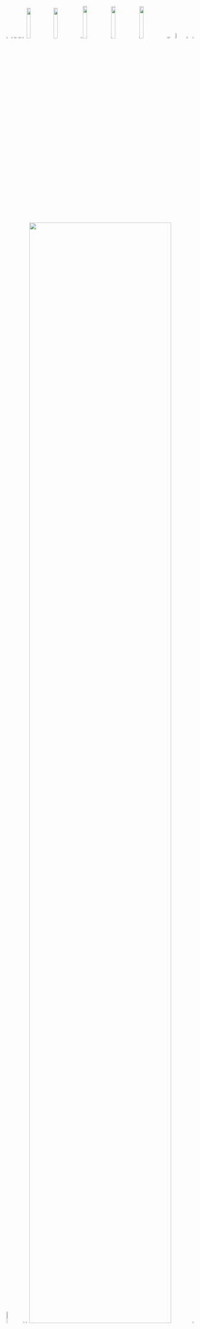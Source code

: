 <picture><source media="(prefers-color-scheme: light)" srcset="https://leonsilicon.github.io/leonsilicon/generator/generated/42d246e86dbd4a939d9ccc6591219bcc57d6183956a6246c35d1be6df80379de6dc778b625a5ca42a5fe7e3c2e8becdc57956223d8f0c57541d751058e937369.png"><source media="(prefers-color-scheme: dark)" srcset="https://leonsilicon.github.io/leonsilicon/generator/generated/6b167f71a782362752b814be67a46b262f0c4ee2dce9500fd24df9311bee952feb206b2402e964e769e77a5884dbb69f9ca52ec778fbc3e705c48cd57eb9dfa8.png"><img src="https://leonsilicon.github.io/leonsilicon/generator/generated/42d246e86dbd4a939d9ccc6591219bcc57d6183956a6246c35d1be6df80379de6dc778b625a5ca42a5fe7e3c2e8becdc57956223d8f0c57541d751058e937369.png" width="2.4822695035460995%" /></picture><a href="#js-contribution-activity"><picture><source media="(prefers-color-scheme: light)" srcset="https://leonsilicon.github.io/leonsilicon/generator/generated/d3d8559acdac9fc85ced576830bafd7b6054c216a3617652f365cbe1a91e5262156d8fbab4839ed3115d4887f244c883cce95b9b506e0ea5529044244658c8aa.png"><source media="(prefers-color-scheme: dark)" srcset="https://leonsilicon.github.io/leonsilicon/generator/generated/0e4cc93fce5aa568da6ce76830853d9cbbc0993c56bb92d5e7bf1bdad06ff401c0b097dd58a67835a23ac0b3cd9b2503fa76ad4206b83212c3768a238467deb3.png"><img src="https://leonsilicon.github.io/leonsilicon/generator/generated/d3d8559acdac9fc85ced576830bafd7b6054c216a3617652f365cbe1a91e5262156d8fbab4839ed3115d4887f244c883cce95b9b506e0ea5529044244658c8aa.png" width="1.4184397163120568%" /></picture></a><picture><source media="(prefers-color-scheme: light)" srcset="https://leonsilicon.github.io/leonsilicon/generator/generated/becc65165b902b95c14ae12bb2eb936e39ae7ad5a983b2c852ad0e49b3e64a09a7da09590d94cb0a40269fea2b2a5caa90ddae87f20719ef25d4b2a5d16c3f81.png"><source media="(prefers-color-scheme: dark)" srcset="https://leonsilicon.github.io/leonsilicon/generator/generated/7fbbe36fef3ff0896a30964782c7d9836c84e98d5e6ec86be12ca676c252addaeedc1a2d15f06bf6f428959c691a500fd7b2ef287777934d4c33d628ebbb1c00.png"><img src="https://leonsilicon.github.io/leonsilicon/generator/generated/becc65165b902b95c14ae12bb2eb936e39ae7ad5a983b2c852ad0e49b3e64a09a7da09590d94cb0a40269fea2b2a5caa90ddae87f20719ef25d4b2a5d16c3f81.png" width="0.9456264775413712%" /></picture><a href="#-the-above-image-is-interactive-try-clicking-on-the-tabs-"><picture><source media="(prefers-color-scheme: light)" srcset="https://leonsilicon.github.io/leonsilicon/generator/generated/1b0c29f41cdd662baacb6a760d01fede85ce0ca131e57560d7313ddb78effadf3fd11d32b28df184006d90cc3cbe29e1021de694d0698ebca5395792e0c6859a.png"><source media="(prefers-color-scheme: dark)" srcset="https://leonsilicon.github.io/leonsilicon/generator/generated/1b4138c079e1db237af31e6cfd1ad0b242398827624defff86a1b7a89fdd556cd817e199df9ae081f8f8fa134788cd7edf136665487aa49e4c2d897d7da791f2.png"><img src="https://leonsilicon.github.io/leonsilicon/generator/generated/1b0c29f41cdd662baacb6a760d01fede85ce0ca131e57560d7313ddb78effadf3fd11d32b28df184006d90cc3cbe29e1021de694d0698ebca5395792e0c6859a.png" width="1.4184397163120568%" /></picture></a><picture><source media="(prefers-color-scheme: light)" srcset="https://leonsilicon.github.io/leonsilicon/generator/generated/becc65165b902b95c14ae12bb2eb936e39ae7ad5a983b2c852ad0e49b3e64a09a7da09590d94cb0a40269fea2b2a5caa90ddae87f20719ef25d4b2a5d16c3f81.png"><source media="(prefers-color-scheme: dark)" srcset="https://leonsilicon.github.io/leonsilicon/generator/generated/7fbbe36fef3ff0896a30964782c7d9836c84e98d5e6ec86be12ca676c252addaeedc1a2d15f06bf6f428959c691a500fd7b2ef287777934d4c33d628ebbb1c00.png"><img src="https://leonsilicon.github.io/leonsilicon/generator/generated/becc65165b902b95c14ae12bb2eb936e39ae7ad5a983b2c852ad0e49b3e64a09a7da09590d94cb0a40269fea2b2a5caa90ddae87f20719ef25d4b2a5d16c3f81.png" width="0.9456264775413712%" /></picture><a href="https://github.com/leonsilicon/leonsilicon/blob/main/readme.markdown"><picture><source media="(prefers-color-scheme: light)" srcset="https://leonsilicon.github.io/leonsilicon/generator/generated/e1374e691e855004cb3ee553567c68cc83f8a1509555889102e015f4e7ed0f39246cbcbba092b71da4f81988b2d391922df1638de2fb1b8eeaf0442b087c2b3e.png"><source media="(prefers-color-scheme: dark)" srcset="https://leonsilicon.github.io/leonsilicon/generator/generated/3369df70373213ef608cb491433601c05448ceffcaa8f6dc9c97bcbc2c6532f328346b1fb8d91990d9fa964d8896fe81022c698468e11322011bafaea52bf062.png"><img src="https://leonsilicon.github.io/leonsilicon/generator/generated/e1374e691e855004cb3ee553567c68cc83f8a1509555889102e015f4e7ed0f39246cbcbba092b71da4f81988b2d391922df1638de2fb1b8eeaf0442b087c2b3e.png" width="1.4184397163120568%" /></picture></a><picture><source media="(prefers-color-scheme: light)" srcset="https://leonsilicon.github.io/leonsilicon/generator/generated/e33eb9fbc7c484e2fcbcdb515899b179e0f482c4232c9da0eefd41ae4db2bbb0a1eb0c7508c6ed838775e1d43c961dd7556c816e4c8b66c2c4ccbc5afd020ba5.png"><source media="(prefers-color-scheme: dark)" srcset="https://leonsilicon.github.io/leonsilicon/generator/generated/4083ca44d8fbdf77750f618cf8a2406bf67b8a785e5c9e1b15735885b15e6ebfbb88780c13feb22609cf959c2a76ed8fcd88f98700e9591121c1bbd41d9455b4.png"><img src="https://leonsilicon.github.io/leonsilicon/generator/generated/e33eb9fbc7c484e2fcbcdb515899b179e0f482c4232c9da0eefd41ae4db2bbb0a1eb0c7508c6ed838775e1d43c961dd7556c816e4c8b66c2c4ccbc5afd020ba5.png" width="2.2458628841607564%" /></picture><a href="https://leonsilicon.com"><picture><source media="(prefers-color-scheme: light)" srcset="https://leonsilicon.github.io/leonsilicon/generator/generated/c018dd35c73a7ccf815cf5d3ec1d4ce842149c3773dbc4ad3547f7cc36871fa0b0b5902f9b84feff3c82447a42424b4fa5caf2e55add999627d39326f55812a9.png"><source media="(prefers-color-scheme: dark)" srcset="https://leonsilicon.github.io/leonsilicon/generator/generated/e2ad626bf8fd369bb48b4afa352ad9055d275461ac07e2d49452dc1ab14f5615c8e75dc188542758f7cd33577bcbb96e7fcf53526730f0205728e133b2bab396.png"><img src="https://leonsilicon.github.io/leonsilicon/generator/generated/c018dd35c73a7ccf815cf5d3ec1d4ce842149c3773dbc4ad3547f7cc36871fa0b0b5902f9b84feff3c82447a42424b4fa5caf2e55add999627d39326f55812a9.png" width="14.420803782505912%" /></picture></a><a href="https://tiktok.com/@leonsilicon"><picture><source media="(prefers-color-scheme: light)" srcset="https://leonsilicon.github.io/leonsilicon/generator/generated/9aed9e0d30d8607161a086e8b304602ea470a4aa3168bf77f64de9d518b80c85940a85133fb13aa667dfd61d1a7c3d857832dd8539418f895017b482ea9aeee2.png"><source media="(prefers-color-scheme: dark)" srcset="https://leonsilicon.github.io/leonsilicon/generator/generated/7b5890a8dd68d900791f8f73af0fff3fe0a4e78eda8adc8bb64f471bad5869f038ae32a6b4ff819d0f23dbea3b156f9cf8b7a59aeee5025e721a969cfba5b3e6.png"><img src="https://leonsilicon.github.io/leonsilicon/generator/generated/9aed9e0d30d8607161a086e8b304602ea470a4aa3168bf77f64de9d518b80c85940a85133fb13aa667dfd61d1a7c3d857832dd8539418f895017b482ea9aeee2.png" width="14.420803782505912%" /></picture></a><picture><source media="(prefers-color-scheme: light)" srcset="https://leonsilicon.github.io/leonsilicon/generator/generated/ac9ab6045061f5b96557bc3d9b3fb2630a1c052990c555ecd4265eff470e0dc033d1df78be97564abd51c3c62efdf88166ac8af179a8ffc5fd2578171039ad68.png"><source media="(prefers-color-scheme: dark)" srcset="https://leonsilicon.github.io/leonsilicon/generator/generated/5e6f9fc4ad31baa9d3d9eed3842fe36490776d3507a8fedafb9bc515f08896d36b9d6bf0b2989b03de3e90311474ade689d9dec18ef404524bbf54a28cb2fa96.png"><img src="https://leonsilicon.github.io/leonsilicon/generator/generated/ac9ab6045061f5b96557bc3d9b3fb2630a1c052990c555ecd4265eff470e0dc033d1df78be97564abd51c3c62efdf88166ac8af179a8ffc5fd2578171039ad68.png" width="1.1820330969267139%" /></picture><a href="https://instagram.com/leonsilicon"><picture><source media="(prefers-color-scheme: light)" srcset="https://leonsilicon.github.io/leonsilicon/generator/generated/70fe32567f4c1575937f35e9f0ed850ecab161eb2b5e6267541b6b7042c3ee08710ad3c1b9dcc4b5d533979dc07dc48f886c3fae327e34d072c55c26b436809c.png"><source media="(prefers-color-scheme: dark)" srcset="https://leonsilicon.github.io/leonsilicon/generator/generated/ba54ffe367904eaad340121ae3dcbd0676dd125fad97c80372ffb097e58d34d2cc1149d8bfb0a3df9db539f31356dbeb602265b6c749b564c3e1169ca83c367f.png"><img src="https://leonsilicon.github.io/leonsilicon/generator/generated/70fe32567f4c1575937f35e9f0ed850ecab161eb2b5e6267541b6b7042c3ee08710ad3c1b9dcc4b5d533979dc07dc48f886c3fae327e34d072c55c26b436809c.png" width="14.893617021276595%" /></picture></a><picture><source media="(prefers-color-scheme: light)" srcset="https://leonsilicon.github.io/leonsilicon/generator/generated/61f0fac5bf85961cb7a7ccc001c9b76104517716b402122d8c130c9c2a8a52a71c217722d31e8d96c6a0d360b7b0129e1cb9501d0a210ec34591bb4aa9b6ade8.png"><source media="(prefers-color-scheme: dark)" srcset="https://leonsilicon.github.io/leonsilicon/generator/generated/c6c8f7599362a9d397a2bb4e245c044b80f852f5726b4be132d65f05640042c04d61f10eff753dc17e67cef95c06ffd44b6a75a0aec27088235f08bb672b8b66.png"><img src="https://leonsilicon.github.io/leonsilicon/generator/generated/61f0fac5bf85961cb7a7ccc001c9b76104517716b402122d8c130c9c2a8a52a71c217722d31e8d96c6a0d360b7b0129e1cb9501d0a210ec34591bb4aa9b6ade8.png" width="0.2364066193853428%" /></picture><a href="https://x.com/leonsilicon"><picture><source media="(prefers-color-scheme: light)" srcset="https://leonsilicon.github.io/leonsilicon/generator/generated/e9702fc0c3ae564ae3caacb650c529a6872265be9ba60c7ebced9772f3ae1dd742f85b15bdbaed3092e8029eb1b19fccd87b2e379f32fdeff983857f78b0b96a.png"><source media="(prefers-color-scheme: dark)" srcset="https://leonsilicon.github.io/leonsilicon/generator/generated/0ab47f90f2ba9d2736e9773e4db759746245c1f842d5c2f932ea4638b3afa37f17c85195a954fe51d4947b5e30c6f2b9f134ba25d8d550296a668ff455e4fe4d.png"><img src="https://leonsilicon.github.io/leonsilicon/generator/generated/e9702fc0c3ae564ae3caacb650c529a6872265be9ba60c7ebced9772f3ae1dd742f85b15bdbaed3092e8029eb1b19fccd87b2e379f32fdeff983857f78b0b96a.png" width="14.775413711583923%" /></picture></a><picture><source media="(prefers-color-scheme: light)" srcset="https://leonsilicon.github.io/leonsilicon/generator/generated/61f0fac5bf85961cb7a7ccc001c9b76104517716b402122d8c130c9c2a8a52a71c217722d31e8d96c6a0d360b7b0129e1cb9501d0a210ec34591bb4aa9b6ade8.png"><source media="(prefers-color-scheme: dark)" srcset="https://leonsilicon.github.io/leonsilicon/generator/generated/c6c8f7599362a9d397a2bb4e245c044b80f852f5726b4be132d65f05640042c04d61f10eff753dc17e67cef95c06ffd44b6a75a0aec27088235f08bb672b8b66.png"><img src="https://leonsilicon.github.io/leonsilicon/generator/generated/61f0fac5bf85961cb7a7ccc001c9b76104517716b402122d8c130c9c2a8a52a71c217722d31e8d96c6a0d360b7b0129e1cb9501d0a210ec34591bb4aa9b6ade8.png" width="0.2364066193853428%" /></picture><a href="https://youtube.com/@leonsilicon"><picture><source media="(prefers-color-scheme: light)" srcset="https://leonsilicon.github.io/leonsilicon/generator/generated/72087ee1841ebceb7a7e3d0074db7bc2dd946bbf32fdf2c330272642b7bf8138d2a7ff02c02912a3b87b9e54c2574f8c812e119406762bcbaa48f59627750ad7.png"><source media="(prefers-color-scheme: dark)" srcset="https://leonsilicon.github.io/leonsilicon/generator/generated/17db144e07845a7629acb8820f238168962e0c395ad8717f1c9e122004d879a640972cb0cd2719a58527e5290b1b3ccf8551281ec673f946067503e33ea74009.png"><img src="https://leonsilicon.github.io/leonsilicon/generator/generated/72087ee1841ebceb7a7e3d0074db7bc2dd946bbf32fdf2c330272642b7bf8138d2a7ff02c02912a3b87b9e54c2574f8c812e119406762bcbaa48f59627750ad7.png" width="14.775413711583923%" /></picture></a><picture><source media="(prefers-color-scheme: light)" srcset="https://leonsilicon.github.io/leonsilicon/generator/generated/7116c8cce1b06da22a028d01ab9c3a317c8ce04e270e2497b5d08ed40cc0e3bebafaee0a4e1a13ce636db81744490236766f24225ff999ef3989307108b7dd30.png"><source media="(prefers-color-scheme: dark)" srcset="https://leonsilicon.github.io/leonsilicon/generator/generated/21fa75ec5944889de62e3488a435d125bb1a87fcb1d2c388da1b7263a97360ac7e00bdfe778040b478b0c3d443794a32a049a50e4b41bccecc94b49c0048f732.png"><img src="https://leonsilicon.github.io/leonsilicon/generator/generated/7116c8cce1b06da22a028d01ab9c3a317c8ce04e270e2497b5d08ed40cc0e3bebafaee0a4e1a13ce636db81744490236766f24225ff999ef3989307108b7dd30.png" width="0.7092198581560284%" /></picture><a href="https://github.com/leonsilicon/leonsilicon/issues/new"><picture><source media="(prefers-color-scheme: light)" srcset="https://leonsilicon.github.io/leonsilicon/generator/generated/d301f7ad490c44c1fa0ebee997ff66c508db85fc2a26ba4960cc260b4fe5166fb85146d397cc8fc4f5707bc2d2ad590d819a3199c794e5a7d8af9a19136cc10b.png"><source media="(prefers-color-scheme: dark)" srcset="https://leonsilicon.github.io/leonsilicon/generator/generated/4cd9a0841afc4023b81d3f1660588c2f358c279943176704c96587f70fad40cad19f2c4363b814f61150d246aafb975ebfcdded6a7fee073e208a9e640dfd4b6.png"><img src="https://leonsilicon.github.io/leonsilicon/generator/generated/d301f7ad490c44c1fa0ebee997ff66c508db85fc2a26ba4960cc260b4fe5166fb85146d397cc8fc4f5707bc2d2ad590d819a3199c794e5a7d8af9a19136cc10b.png" width="3.546099290780142%" /></picture></a><picture><source media="(prefers-color-scheme: light)" srcset="https://leonsilicon.github.io/leonsilicon/generator/generated/3ce1fba71d1d7b2fd7ccb45edcbf2119bf4df09a87a307b0658cd19981b9e2b45a38892113bedd4658085abbaf38321cbbb06fc683a3f294f59a6e065bddb5ee.png"><source media="(prefers-color-scheme: dark)" srcset="https://leonsilicon.github.io/leonsilicon/generator/generated/75fa467c99bc1f3c387ae7964292d5fe84a96883f38297eeb2d4ef6dbb47693be7b96b42d310d040dfa73fbef18b237a07e5e20772f5693f4d3e34d56e43f79d.png"><img src="https://leonsilicon.github.io/leonsilicon/generator/generated/3ce1fba71d1d7b2fd7ccb45edcbf2119bf4df09a87a307b0658cd19981b9e2b45a38892113bedd4658085abbaf38321cbbb06fc683a3f294f59a6e065bddb5ee.png" width="5.91016548463357%" /></picture><a href="https://github.com/leonsilicon/leonsilicon/tree/main/generator"><picture><source media="(prefers-color-scheme: light)" srcset="https://leonsilicon.github.io/leonsilicon/generator/generated/a055d153064d9cb416000409251c4f805f395483a391ff315816aaef1a9efbae45787ed82302f778d74ba998813df61bf417299d1ddfcefc037530cff04ba2a3.png"><source media="(prefers-color-scheme: dark)" srcset="https://leonsilicon.github.io/leonsilicon/generator/generated/3724b78c09c2c9f9a5d80dd6738fa002aef456705f44661a42013185665a59ca98bde4b994d634237491c47e8396aeb693ecbb2d5b8da633ccac3664f32ea303.png"><img src="https://leonsilicon.github.io/leonsilicon/generator/generated/a055d153064d9cb416000409251c4f805f395483a391ff315816aaef1a9efbae45787ed82302f778d74ba998813df61bf417299d1ddfcefc037530cff04ba2a3.png" width="3.309692671394799%" /></picture></a><picture><source media="(prefers-color-scheme: light)" srcset="https://leonsilicon.github.io/leonsilicon/generator/generated/b49409a7335281d6e5fd1e3a3c64ebe47f302aa200e6c71a30f8c562c2bf29a6c958cc91afbd3baa6dcb95f27a7bc6b96a40d620fb9cd44502f1e0dd716bfef1.png"><source media="(prefers-color-scheme: dark)" srcset="https://leonsilicon.github.io/leonsilicon/generator/generated/2f4923e634c47f3c701d2cbe5d40b1ec9afa61b72a47e048071ee4bc62d1c873a252b0de5b0c51c202cb18fecb65488d47b77ca5638b8f50a096da805bcaa687.png"><img src="https://leonsilicon.github.io/leonsilicon/generator/generated/b49409a7335281d6e5fd1e3a3c64ebe47f302aa200e6c71a30f8c562c2bf29a6c958cc91afbd3baa6dcb95f27a7bc6b96a40d620fb9cd44502f1e0dd716bfef1.png" width="0.7092198581560284%" /></picture><picture><source media="(prefers-color-scheme: light)" srcset="https://leonsilicon.github.io/leonsilicon/generator/generated/b20e3b9550b287170be295868f65edac3d4189eae1578aba49d5cab2a69097daf6c5ddf66f8c5300f420b6a3c2f98febbe30091fe23d21e295d0dd825062a45b.png"><source media="(prefers-color-scheme: dark)" srcset="https://leonsilicon.github.io/leonsilicon/generator/generated/09be9b1155de0f2d94cfe9598691acec4a1672be379f0303905dfab2a6489d5bd7c411f52303e18df724cf717ebb1e96e731d18570a99f4890bac37bb5ae0e08.png"><img src="https://leonsilicon.github.io/leonsilicon/generator/generated/b20e3b9550b287170be295868f65edac3d4189eae1578aba49d5cab2a69097daf6c5ddf66f8c5300f420b6a3c2f98febbe30091fe23d21e295d0dd825062a45b.png" width="8.865248226950355%" /></picture><a href="https://github.com/leonsilicon"><picture><source media="(prefers-color-scheme: light)" srcset="https://leonsilicon.github.io/leonsilicon/generator/generated/301bb0a5304de6f0a8dc2a54e4f787641968fc7194c24912cd2e5d5c4619636096e11b3d4d8767d5d2d622dc0580a95247fcc014c38c90bb0714cddea4548a84.png"><source media="(prefers-color-scheme: dark)" srcset="https://leonsilicon.github.io/leonsilicon/generator/generated/b02a6a4fa345c6d0686803ff0b9f699f53a8d3963c4f9d768e587513eb57ce7c19225bac702f282bfca810a525db1b14c2f3c196fbceac38550c17e01b194963.png"><img src="https://leonsilicon.github.io/leonsilicon/generator/generated/301bb0a5304de6f0a8dc2a54e4f787641968fc7194c24912cd2e5d5c4619636096e11b3d4d8767d5d2d622dc0580a95247fcc014c38c90bb0714cddea4548a84.png" width="1.5366430260047281%" /></picture></a><picture><source media="(prefers-color-scheme: light)" srcset="https://leonsilicon.github.io/leonsilicon/generator/generated/b85fb7049a6821fc8915369385a39e8a426a6c17ec6eaac2ce098d829d0ae97ac0e5744b5cc678a3d2dfe65107c88d02863fccfbe3500afd771ecc6e9c200bf8.png"><source media="(prefers-color-scheme: dark)" srcset="https://leonsilicon.github.io/leonsilicon/generator/generated/535b493f970106c9575cf3255aeda3d631c786126d852b9565d181052d41c898cf4709a4fe486e88bc141b68c0e3319726bc2a1770b956206d562d144b7e177e.png"><img src="https://leonsilicon.github.io/leonsilicon/generator/generated/b85fb7049a6821fc8915369385a39e8a426a6c17ec6eaac2ce098d829d0ae97ac0e5744b5cc678a3d2dfe65107c88d02863fccfbe3500afd771ecc6e9c200bf8.png" width="1.8912529550827424%" /></picture><a href="https://leonsilicon.com"><picture><source media="(prefers-color-scheme: light)" srcset="https://leonsilicon.github.io/leonsilicon/generator/generated/a6ae7544998881b33e0c5920e9c5c4ed4bf4484e0c8c0b8df411f7997b927c7cbb0a1728dc1aa4661c1caf23c01ce120f7895fd17a158734a6c7e0ad32be9a46.png"><source media="(prefers-color-scheme: dark)" srcset="https://leonsilicon.github.io/leonsilicon/generator/generated/b0c0e0d39a042c9d059c7fa198b39d0021f6d4ae26a0e13521475a46ad4109677dd22fe9a4a17ab319d7f41bb49cbc05352a90e4af13522e4b2a0afb3d3288fa.png"><img src="https://leonsilicon.github.io/leonsilicon/generator/generated/a6ae7544998881b33e0c5920e9c5c4ed4bf4484e0c8c0b8df411f7997b927c7cbb0a1728dc1aa4661c1caf23c01ce120f7895fd17a158734a6c7e0ad32be9a46.png" width="86.99763593380615%" /></picture></a><picture><source media="(prefers-color-scheme: light)" srcset="https://leonsilicon.github.io/leonsilicon/generator/generated/40204f0bb3f056cd387712574833e372ec284b4c37e97caec0d813d9aa4d1beeb34b21da98920c2c9569423e31f5f24c89c17cacf2cec5b7f36961bb069e1c96.png"><source media="(prefers-color-scheme: dark)" srcset="https://leonsilicon.github.io/leonsilicon/generator/generated/0fd638bb4d3a7074e452f41b317ffe12850cee1d3443da176b69f1e298326ab6b4309bff39d94385f8db7de98eda196e2fd07b1feb207c2663aee3eaea07fac5.png"><img src="https://leonsilicon.github.io/leonsilicon/generator/generated/40204f0bb3f056cd387712574833e372ec284b4c37e97caec0d813d9aa4d1beeb34b21da98920c2c9569423e31f5f24c89c17cacf2cec5b7f36961bb069e1c96.png" width="0.7092198581560284%" /></picture><picture><source media="(prefers-color-scheme: light)" srcset="https://leonsilicon.github.io/leonsilicon/generator/generated/dacc3a458be152d251169fd60a5eb0c370ccb7444125c784455e774e7dacff9fcea3f6127cc5087b97fd48cb5a0ef1ec2db4ce38ab931f81e5b810708a7ce450.png"><source media="(prefers-color-scheme: dark)" srcset="https://leonsilicon.github.io/leonsilicon/generator/generated/dea91aa48b8c064c430eca3dfd3f16c38b9a83faf593122ce56b65d357edd0e9e6234fcc024c1b5722e26b3ba146134320856f33900e1c54a5ea078ff1395864.png"><img src="https://leonsilicon.github.io/leonsilicon/generator/generated/dacc3a458be152d251169fd60a5eb0c370ccb7444125c784455e774e7dacff9fcea3f6127cc5087b97fd48cb5a0ef1ec2db4ce38ab931f81e5b810708a7ce450.png" width="100%" /></picture><picture><source media="(prefers-color-scheme: light)" srcset="https://leonsilicon.github.io/leonsilicon/generator/generated/351903b727a772b56f04b8da981a323bd1d5147219c9be8582fc99b1a319ffce02c2699e63ccb1713e56312a369775cedef245571b185142cabd23c5009e56ae.png"><source media="(prefers-color-scheme: dark)" srcset="https://leonsilicon.github.io/leonsilicon/generator/generated/8d9a32be6205202e8022ad29a0dd69f501e84236bc67107f0600b97b0c2f2309960a1c5d7a1768b65f1f978c5ac2ab9e8c9273847221891e02bfd8019e6ea457.png"><img src="https://leonsilicon.github.io/leonsilicon/generator/generated/351903b727a772b56f04b8da981a323bd1d5147219c9be8582fc99b1a319ffce02c2699e63ccb1713e56312a369775cedef245571b185142cabd23c5009e56ae.png" width="20.44917257683215%" /></picture><a href="https://tunnel.dev"><picture><source media="(prefers-color-scheme: light)" srcset="https://leonsilicon.github.io/leonsilicon/generator/generated/916055bbc229e683ef6ae6c497ebd189a9b223e43a4276030a24279e760963ced95afa2cebf567a26f3599185082a3e7f8da7f83d2847832a2c30026d9d3fb13.png"><source media="(prefers-color-scheme: dark)" srcset="https://leonsilicon.github.io/leonsilicon/generator/generated/7324c10262ae6d9b8130f2f4b8f41dce2b104eefccc1759a7693295382ed6b644090acf0fa683be09eed978c1b26a6c12d52401bcc9d9bc6f3d95126e4d1fcb1.png"><img src="https://leonsilicon.github.io/leonsilicon/generator/generated/916055bbc229e683ef6ae6c497ebd189a9b223e43a4276030a24279e760963ced95afa2cebf567a26f3599185082a3e7f8da7f83d2847832a2c30026d9d3fb13.png" width="15.839243498817968%" /></picture></a><picture><source media="(prefers-color-scheme: light)" srcset="https://leonsilicon.github.io/leonsilicon/generator/generated/e88c6750adda151b1e2e79a0be2628a5cdc92230f0ee68a60a4c69a7af05847b602d8eee4fcf02c277a021db4470b67dc6bb5f5ef7098f6e1ec3a1496c9f79ba.png"><source media="(prefers-color-scheme: dark)" srcset="https://leonsilicon.github.io/leonsilicon/generator/generated/fff32df726a4c7a7492bd8db56c780a7c8acdeb455256474df43d61f245918c24c424dc7ff478d78d057dbb4472a85450f8c243a9a63bbc33f9616f98b4a0959.png"><img src="https://leonsilicon.github.io/leonsilicon/generator/generated/e88c6750adda151b1e2e79a0be2628a5cdc92230f0ee68a60a4c69a7af05847b602d8eee4fcf02c277a021db4470b67dc6bb5f5ef7098f6e1ec3a1496c9f79ba.png" width="6.8557919621749415%" /></picture><a href="https://devpost.com/leonsilicon"><picture><source media="(prefers-color-scheme: light)" srcset="https://leonsilicon.github.io/leonsilicon/generator/generated/7b186a69f39ed2242b09442be3bedfc78463eba6cc98d4933523c3d38a6cc12d0e5bdf0d58994beb908813e9ad12ecc32e5d906e5af998fafa16733c58a5b515.png"><source media="(prefers-color-scheme: dark)" srcset="https://leonsilicon.github.io/leonsilicon/generator/generated/34f2cdb1009a26e63b1e204360357eccde44be4b37c6d155478225c401cebbd88fc83d2da05d3dccee9b19e342c63c313a006c44f5b205089c61b957879a5b0c.png"><img src="https://leonsilicon.github.io/leonsilicon/generator/generated/7b186a69f39ed2242b09442be3bedfc78463eba6cc98d4933523c3d38a6cc12d0e5bdf0d58994beb908813e9ad12ecc32e5d906e5af998fafa16733c58a5b515.png" width="13.59338061465721%" /></picture></a><picture><source media="(prefers-color-scheme: light)" srcset="https://leonsilicon.github.io/leonsilicon/generator/generated/703f5a2ec200e7e8bf98e5d3c751086c531e6764d2e4205588335df0573f5824aeaba90ae2c341e4712edf61bf091e15d1cc0a00464e91fdbea89751579c942a.png"><source media="(prefers-color-scheme: dark)" srcset="https://leonsilicon.github.io/leonsilicon/generator/generated/50034f079954749f9d1dbe7aabc72b5019e6b84ab91081ad695ae6ea96b4bfa1a220e35f97d2ba986a4078a8d3be708a25130406d743a3b4ec9ff1e657677e86.png"><img src="https://leonsilicon.github.io/leonsilicon/generator/generated/703f5a2ec200e7e8bf98e5d3c751086c531e6764d2e4205588335df0573f5824aeaba90ae2c341e4712edf61bf091e15d1cc0a00464e91fdbea89751579c942a.png" width="6.8557919621749415%" /></picture><a href="https://socialblade.com/search/search?query=leonsilicon"><picture><source media="(prefers-color-scheme: light)" srcset="https://leonsilicon.github.io/leonsilicon/generator/generated/982e6451d8211f3d40c1e489a0bc23a2209ae221c4a858b5ca6b574d67f223ee50b6eb29363ee5ef7151c123d1b958531b191a65611360ec69f8613bbcb38678.png"><source media="(prefers-color-scheme: dark)" srcset="https://leonsilicon.github.io/leonsilicon/generator/generated/17a55ca41b84f3cbcf9f44328f7bdcc5d050fc79513f8f3e5d6a9416f92979bbe084d6b103fe15df90325e870f7339a326cc8ca4da6d97100cd644cb00189c44.png"><img src="https://leonsilicon.github.io/leonsilicon/generator/generated/982e6451d8211f3d40c1e489a0bc23a2209ae221c4a858b5ca6b574d67f223ee50b6eb29363ee5ef7151c123d1b958531b191a65611360ec69f8613bbcb38678.png" width="15.839243498817968%" /></picture></a><picture><source media="(prefers-color-scheme: light)" srcset="https://leonsilicon.github.io/leonsilicon/generator/generated/cc4e3b61cf2aeb0cd17d1eb34566b6d9370f784711166bce27982007566e8391375319b7689b7de947c98c8c46419ef75fa881bddc073f5fab5662c4b934931a.png"><source media="(prefers-color-scheme: dark)" srcset="https://leonsilicon.github.io/leonsilicon/generator/generated/c81207d127ae1a6bf19947cd8e4a98d4bad7dc7815fe5e3c7968775707dd8dc1a9d6faf8638532e7c8bb6dce12d66a4571450c360617c612778e6660ff07011a.png"><img src="https://leonsilicon.github.io/leonsilicon/generator/generated/cc4e3b61cf2aeb0cd17d1eb34566b6d9370f784711166bce27982007566e8391375319b7689b7de947c98c8c46419ef75fa881bddc073f5fab5662c4b934931a.png" width="20.56737588652482%" /></picture><picture><source media="(prefers-color-scheme: light)" srcset="https://leonsilicon.github.io/leonsilicon/generator/generated/1ef88b49bc5350269511e5826ba5120718f82762ca053ad4bd3382adc01a4dfe4f3dc93b1b18a7986fa3504c0d12610574aff330af1d45b8da202324a63e15df.png"><source media="(prefers-color-scheme: dark)" srcset="https://leonsilicon.github.io/leonsilicon/generator/generated/118b89c4f6c97432a92425f2e9166bb982110c6370f2510db2038874c4d910e5c65a58c9639236be89d741e1670b49edde977634451f01bde3422fef58616a79.png"><img src="https://leonsilicon.github.io/leonsilicon/generator/generated/1ef88b49bc5350269511e5826ba5120718f82762ca053ad4bd3382adc01a4dfe4f3dc93b1b18a7986fa3504c0d12610574aff330af1d45b8da202324a63e15df.png" width="16.78486997635934%" /></picture><a href="https://github.com/leonsilicon/leonsilicon/blob/main/README.md#leonsilicon"><picture><source media="(prefers-color-scheme: light)" srcset="https://leonsilicon.github.io/leonsilicon/generator/generated/ddd1de806d4cca4011df1f14b6bd9d836750fafb22bdc83e0837eb4d0b80fa3f88def2bc1ef33baf3b7d4de3c5be6ab417e374dfe59c18d212b69f6686fa8ec9.png"><source media="(prefers-color-scheme: dark)" srcset="https://leonsilicon.github.io/leonsilicon/generator/generated/6429ef81410ed0382857a98fe8957dc8bbb1cd9f551b4b07999230eafabcd8c3ab478eb8f7e7bf94defd49f418279f72962fad69c6ef808a0417bb4e9713fd20.png"><img src="https://leonsilicon.github.io/leonsilicon/generator/generated/ddd1de806d4cca4011df1f14b6bd9d836750fafb22bdc83e0837eb4d0b80fa3f88def2bc1ef33baf3b7d4de3c5be6ab417e374dfe59c18d212b69f6686fa8ec9.png" width="43.61702127659575%" /></picture></a><picture><source media="(prefers-color-scheme: light)" srcset="https://leonsilicon.github.io/leonsilicon/generator/generated/a9d1ca2e37092ac39b502f5b510df531c3542c2026d7d8da5672bb6b7e27714d8e8fe9f1e2c2e43e8910ba4322645614a4b11a1b330a628ddce6f8dc73e0d838.png"><source media="(prefers-color-scheme: dark)" srcset="https://leonsilicon.github.io/leonsilicon/generator/generated/a58c93c64b227988e440fb3c07560da8d9b0b58e17de288e3c5a256877621ba9158b1c517cbc82d7247fc13103e1c6ae93c11059ada6710ed5b30398f0734a71.png"><img src="https://leonsilicon.github.io/leonsilicon/generator/generated/a9d1ca2e37092ac39b502f5b510df531c3542c2026d7d8da5672bb6b7e27714d8e8fe9f1e2c2e43e8910ba4322645614a4b11a1b330a628ddce6f8dc73e0d838.png" width="3.4278959810874707%" /></picture><a href="https://www.tiktok.com/@leonsilicon/video/7350626104736025862"><picture><source media="(prefers-color-scheme: light)" srcset="https://leonsilicon.github.io/leonsilicon/generator/generated/00aa8cbb85adbfd56206713e3fc3afc1ac63ea1b2b19c8f060204a8180f63e2bebd240e7feafb98657122f316e8d3a0a653a2bf7fac0e1c1c11b7a97ee0fda11.png"><source media="(prefers-color-scheme: dark)" srcset="https://leonsilicon.github.io/leonsilicon/generator/generated/73bdc7d0c01640f96d9978e3122c59bfb471f5d064eebfda5a5eb0a08f80b16b1a2b72073e4dba04b1f58f9006d9eed5e8cf4279882f4cf218dc7829d31a0b81.png"><img src="https://leonsilicon.github.io/leonsilicon/generator/generated/00aa8cbb85adbfd56206713e3fc3afc1ac63ea1b2b19c8f060204a8180f63e2bebd240e7feafb98657122f316e8d3a0a653a2bf7fac0e1c1c11b7a97ee0fda11.png" width="19.38534278959811%" /></picture></a><picture><source media="(prefers-color-scheme: light)" srcset="https://leonsilicon.github.io/leonsilicon/generator/generated/1ef88b49bc5350269511e5826ba5120718f82762ca053ad4bd3382adc01a4dfe4f3dc93b1b18a7986fa3504c0d12610574aff330af1d45b8da202324a63e15df.png"><source media="(prefers-color-scheme: dark)" srcset="https://leonsilicon.github.io/leonsilicon/generator/generated/118b89c4f6c97432a92425f2e9166bb982110c6370f2510db2038874c4d910e5c65a58c9639236be89d741e1670b49edde977634451f01bde3422fef58616a79.png"><img src="https://leonsilicon.github.io/leonsilicon/generator/generated/1ef88b49bc5350269511e5826ba5120718f82762ca053ad4bd3382adc01a4dfe4f3dc93b1b18a7986fa3504c0d12610574aff330af1d45b8da202324a63e15df.png" width="16.78486997635934%" /></picture><picture><source media="(prefers-color-scheme: light)" srcset="https://leonsilicon.github.io/leonsilicon/generator/generated/b3b42481b1b860d92094aca2908afb03bac6e04d88d08e8b4475f49cec9db7d67ea9a6c3f54ae4b6fb0923cac9016bfedd77d1c19281735da81e5fed8a36d302.png"><source media="(prefers-color-scheme: dark)" srcset="https://leonsilicon.github.io/leonsilicon/generator/generated/6ba4792e75d31b0a39967131ff521e35923e3cf9ef75c82cf0a9be83573ef78dddf4d56e8bf536f9a0ab988424ae30bf91098b8f56b2cf2881db2757e57b899c.png"><img src="https://leonsilicon.github.io/leonsilicon/generator/generated/b3b42481b1b860d92094aca2908afb03bac6e04d88d08e8b4475f49cec9db7d67ea9a6c3f54ae4b6fb0923cac9016bfedd77d1c19281735da81e5fed8a36d302.png" width="16.78486997635934%" /></picture><a href="https://github.com/leonsilicon/leonsilicon/blob/main/README.md#leonsilicon"><picture><source media="(prefers-color-scheme: light)" srcset="https://leonsilicon.github.io/leonsilicon/generator/generated/readme-light.d2f469a0d5557da9fa1cef750d4d90119a23df1073efab5b820b9597172ecfa99a3f57272f368adbd20ac1cd9cea8fcf9dd39dae6c8f40cb1ac55ce5351632c6.png"><source media="(prefers-color-scheme: dark)" srcset="https://leonsilicon.github.io/leonsilicon/generator/generated/readme-dark.6aa3dac439563e73df48bbda5d9eee9621af63a816aaa29fc43048026e2b48231898a817e4a4015bdea14b0fce6187f3964aca928232d0ea4bf2a8ed51cc8a03.png"><img src="https://leonsilicon.github.io/leonsilicon/generator/generated/readme-light.d2f469a0d5557da9fa1cef750d4d90119a23df1073efab5b820b9597172ecfa99a3f57272f368adbd20ac1cd9cea8fcf9dd39dae6c8f40cb1ac55ce5351632c6.png" width="43.61702127659575%" /></picture></a><picture><source media="(prefers-color-scheme: light)" srcset="https://leonsilicon.github.io/leonsilicon/generator/generated/9e9ba37072ca21630e337f7399d557a1402540c540905b93b405735777af4e13f95ea7cbf151ef0a38fe150d6f469d3de11917b6cf72b795d257c5e6f22e1ea4.png"><source media="(prefers-color-scheme: dark)" srcset="https://leonsilicon.github.io/leonsilicon/generator/generated/e147c0b207855bda2db5bb196a5b56b095416a5391bfb858d74748e0ed61fc0262cc239b49c95f859c7656d3a3acd1f1fb9b00439ec42130211e6225e9017f78.png"><img src="https://leonsilicon.github.io/leonsilicon/generator/generated/9e9ba37072ca21630e337f7399d557a1402540c540905b93b405735777af4e13f95ea7cbf151ef0a38fe150d6f469d3de11917b6cf72b795d257c5e6f22e1ea4.png" width="3.4278959810874707%" /></picture><a href="https://www.tiktok.com/@leonsilicon/video/7350626104736025862"><picture><source media="(prefers-color-scheme: light)" srcset="https://leonsilicon.github.io/leonsilicon/generator/generated/ab2073d7f3d0c013246ed77dfe42d362c7bd366447232f32b97eab5a192eaae557373223700ad6b487a1dbe3c04cfba7d5e7aeb4bc7051851701429c1bc0c442.png"><source media="(prefers-color-scheme: dark)" srcset="https://leonsilicon.github.io/leonsilicon/generator/generated/73c51e80974eb848873d2dbe1fb100bee06241009eeda46e7c15d147c8d55399b4667e069c465e925a2a7112c6dd6bc564d49dc8446f8c65e1cc0ecc0b625974.png"><img src="https://leonsilicon.github.io/leonsilicon/generator/generated/ab2073d7f3d0c013246ed77dfe42d362c7bd366447232f32b97eab5a192eaae557373223700ad6b487a1dbe3c04cfba7d5e7aeb4bc7051851701429c1bc0c442.png" width="19.38534278959811%" /></picture></a><picture><source media="(prefers-color-scheme: light)" srcset="https://leonsilicon.github.io/leonsilicon/generator/generated/b3b42481b1b860d92094aca2908afb03bac6e04d88d08e8b4475f49cec9db7d67ea9a6c3f54ae4b6fb0923cac9016bfedd77d1c19281735da81e5fed8a36d302.png"><source media="(prefers-color-scheme: dark)" srcset="https://leonsilicon.github.io/leonsilicon/generator/generated/6ba4792e75d31b0a39967131ff521e35923e3cf9ef75c82cf0a9be83573ef78dddf4d56e8bf536f9a0ab988424ae30bf91098b8f56b2cf2881db2757e57b899c.png"><img src="https://leonsilicon.github.io/leonsilicon/generator/generated/b3b42481b1b860d92094aca2908afb03bac6e04d88d08e8b4475f49cec9db7d67ea9a6c3f54ae4b6fb0923cac9016bfedd77d1c19281735da81e5fed8a36d302.png" width="16.78486997635934%" /></picture><picture><source media="(prefers-color-scheme: light)" srcset="https://leonsilicon.github.io/leonsilicon/generator/generated/78d10e9d4730eb0f98d542287969b652c62ccb82c8f8a77657cb63e9679940317d7dc8c7fd5f055a38e341e7cd29ab36e73ef5110ca43228781058a16571c15d.png"><source media="(prefers-color-scheme: dark)" srcset="https://leonsilicon.github.io/leonsilicon/generator/generated/94a6552d9c032af0a0d765bbb9d3259e16ac58be56078d74ebb21c4f430e7a5aee36e1fcd6080fb24ad8cde3fb704e337943e57262a52aff1bea1b37cccc5eeb.png"><img src="https://leonsilicon.github.io/leonsilicon/generator/generated/78d10e9d4730eb0f98d542287969b652c62ccb82c8f8a77657cb63e9679940317d7dc8c7fd5f055a38e341e7cd29ab36e73ef5110ca43228781058a16571c15d.png" width="35.1063829787234%" /></picture><a href="https://tunnel.dev"><picture><source media="(prefers-color-scheme: light)" srcset="https://leonsilicon.github.io/leonsilicon/generator/generated/3b11ddc04ae0ce0ab172f381aa79e4670aca206417322185b0bf0a787960e36d0a67b518cfd5e9e143762491ead484295701d3936a05ad23782f1f92fcdd8dce.png"><source media="(prefers-color-scheme: dark)" srcset="https://leonsilicon.github.io/leonsilicon/generator/generated/c8763203d615b430ea1b71f5e0ded9305e9b798c6b45ff7334c73b68f1f2f735ba85cd6793c03ff26f435f8fda9cb61dd6b304eb19147b91586e615444d854ad.png"><img src="https://leonsilicon.github.io/leonsilicon/generator/generated/3b11ddc04ae0ce0ab172f381aa79e4670aca206417322185b0bf0a787960e36d0a67b518cfd5e9e143762491ead484295701d3936a05ad23782f1f92fcdd8dce.png" width="4.846335697399527%" /></picture></a><a href="https://github.com/leonsilicon/leonsilicon/issues/new"><picture><source media="(prefers-color-scheme: light)" srcset="https://leonsilicon.github.io/leonsilicon/generator/generated/64850de0b49c4528c1dd397c8982460ca225750c5f492011f2eb66225006dcff9f79b97baaf0e264576af7749d19182b283c117f161ca037ac2d11d188fd6d0d.png"><source media="(prefers-color-scheme: dark)" srcset="https://leonsilicon.github.io/leonsilicon/generator/generated/4b6308e211f744736438b209026ffc6984b8a1958b7abde73669afabf52d996748368482fae79289b3421af2ad6690c565f11bfe2929efd4d43560145f1d68fc.png"><img src="https://leonsilicon.github.io/leonsilicon/generator/generated/64850de0b49c4528c1dd397c8982460ca225750c5f492011f2eb66225006dcff9f79b97baaf0e264576af7749d19182b283c117f161ca037ac2d11d188fd6d0d.png" width="5.08274231678487%" /></picture></a><a href="https://github.com/leonsilicon"><picture><source media="(prefers-color-scheme: light)" srcset="https://leonsilicon.github.io/leonsilicon/generator/generated/65a4564373b6534aab9ca08830e715b3c3b15c0bca5763063b113dda02b05f284f987638d142e0e3d15d75f126cc3323261205f3334aa6dcf294fc013d78e496.png"><source media="(prefers-color-scheme: dark)" srcset="https://leonsilicon.github.io/leonsilicon/generator/generated/da74fdae009ee2a9e29b3671d7d6688f0e01252bdf5f10ea6373b147cc54fbcf4355fa5ca6181e3c59eab08ede7b6768e8ab61a5f8f1faff21e8489cf5be64bb.png"><img src="https://leonsilicon.github.io/leonsilicon/generator/generated/65a4564373b6534aab9ca08830e715b3c3b15c0bca5763063b113dda02b05f284f987638d142e0e3d15d75f126cc3323261205f3334aa6dcf294fc013d78e496.png" width="4.609929078014184%" /></picture></a><picture><source media="(prefers-color-scheme: light)" srcset="https://leonsilicon.github.io/leonsilicon/generator/generated/2e0db73fbfb9752e52056f7105250f40dc276a2b365d8563f01798bd2376d1ade07a9142f8ca9d8bc0a273d63b76e8694dc26be3a21a08113b4981f45e184fbb.png"><source media="(prefers-color-scheme: dark)" srcset="https://leonsilicon.github.io/leonsilicon/generator/generated/7e916d37daac8c04e27b282a313aa8d686efb85867e7b24e9d4159a14f5bca7c11612c672e9fe029161201e794f1e9eb07e7874be73593e9b8dd1aabd0aaf756.png"><img src="https://leonsilicon.github.io/leonsilicon/generator/generated/2e0db73fbfb9752e52056f7105250f40dc276a2b365d8563f01798bd2376d1ade07a9142f8ca9d8bc0a273d63b76e8694dc26be3a21a08113b4981f45e184fbb.png" width="0.7092198581560284%" /></picture><a href="https://github.com/davidarthurthomas"><picture><source media="(prefers-color-scheme: light)" srcset="https://leonsilicon.github.io/leonsilicon/generator/generated/7b77ebd7ecb9817d75f82354e2dc0672a83ef06ae6d25633098201aeda9cbffc5de65156b70a7c526676ce4db4ee1348e1d52de10016d28b3b855a23be0a2722.png"><source media="(prefers-color-scheme: dark)" srcset="https://leonsilicon.github.io/leonsilicon/generator/generated/71682d52224a6463b297114d047e4a38f84245875d04b825223964fbac96d38500bf814c473a8c7dc43f9fe3185c759a7a298692960e08068efce93545a14040.png"><img src="https://leonsilicon.github.io/leonsilicon/generator/generated/7b77ebd7ecb9817d75f82354e2dc0672a83ef06ae6d25633098201aeda9cbffc5de65156b70a7c526676ce4db4ee1348e1d52de10016d28b3b855a23be0a2722.png" width="4.609929078014184%" /></picture></a><a href="https://discord.gg/zMw6ZF2qCf"><picture><source media="(prefers-color-scheme: light)" srcset="https://leonsilicon.github.io/leonsilicon/generator/generated/51779ec9839c71e41852297ef0c80cc991ef27388e2deb173a2d1375f45293cfc49b1073cc2d96dc47d9a4860d82341295bab883131a4dd8b8c66026a3f6b2a3.png"><source media="(prefers-color-scheme: dark)" srcset="https://leonsilicon.github.io/leonsilicon/generator/generated/35134f8e1509dd5d36851f3046c01e260fb152979a48ceecd8c99213c82773b27bc2a7df7c35f34374c11d2d1482d9a5a186a3337c5fda71f03c1c106cfe8b14.png"><img src="https://leonsilicon.github.io/leonsilicon/generator/generated/51779ec9839c71e41852297ef0c80cc991ef27388e2deb173a2d1375f45293cfc49b1073cc2d96dc47d9a4860d82341295bab883131a4dd8b8c66026a3f6b2a3.png" width="4.964539007092199%" /></picture></a><a href="https://www.youtube.com/watch?v=dQw4w9WgXcQ"><picture><source media="(prefers-color-scheme: light)" srcset="https://leonsilicon.github.io/leonsilicon/generator/generated/cd0a5841a838c46003f06a39930eb286d99fa62707a14888e6f6847ed8a7eac5ae452497d855ff58f2d6833aaa5fb9a43bbb3bc40a60d7aed8fb038618463345.png"><source media="(prefers-color-scheme: dark)" srcset="https://leonsilicon.github.io/leonsilicon/generator/generated/0f078fdf2893b9758a2f8fe200ceb3d82fb81846f144b0eca85c7843edda939cc308af98848f53e3cdc504e27d342aa33f95df7614bf45249933291cf68d47e4.png"><img src="https://leonsilicon.github.io/leonsilicon/generator/generated/cd0a5841a838c46003f06a39930eb286d99fa62707a14888e6f6847ed8a7eac5ae452497d855ff58f2d6833aaa5fb9a43bbb3bc40a60d7aed8fb038618463345.png" width="4.964539007092199%" /></picture></a><a href="https://www.tiktok.com/@leonsilicon/video/7350626104736025862"><picture><source media="(prefers-color-scheme: light)" srcset="https://leonsilicon.github.io/leonsilicon/generator/generated/5fcfebdbf161107b4c7db8641e040a77f10ca3f1afbb55cb693f6262ada56fc76fb98aa3d376b94602354a48cf981d477a0588117c2fc406a472ecef28b9163d.png"><source media="(prefers-color-scheme: dark)" srcset="https://leonsilicon.github.io/leonsilicon/generator/generated/0a80290faa54c35af2563ad7358e6028a08fa13b97fffe333acfdbb410e24aa46475868e5b3bc360a9800c12b42f8b561653c702048279d4967509e58e67d661.png"><img src="https://leonsilicon.github.io/leonsilicon/generator/generated/5fcfebdbf161107b4c7db8641e040a77f10ca3f1afbb55cb693f6262ada56fc76fb98aa3d376b94602354a48cf981d477a0588117c2fc406a472ecef28b9163d.png" width="18.321513002364064%" /></picture></a><picture><source media="(prefers-color-scheme: light)" srcset="https://leonsilicon.github.io/leonsilicon/generator/generated/d90cc104f71a5efb51bc70306b67a6416f35e7f40f0feadf216b54b903439879b5ec586c1e4d83a0b7582faceaf4b0c8adb7ab171479cab3cf81a88bd95cbaf9.png"><source media="(prefers-color-scheme: dark)" srcset="https://leonsilicon.github.io/leonsilicon/generator/generated/8228d6bfbe11566d245054d4def0695d3e97aaaab968d36a0a4790d7e35aaff762295fe7ecd3664bee5b75de936763157a8a7764b2e62c5e687877811f63d42a.png"><img src="https://leonsilicon.github.io/leonsilicon/generator/generated/d90cc104f71a5efb51bc70306b67a6416f35e7f40f0feadf216b54b903439879b5ec586c1e4d83a0b7582faceaf4b0c8adb7ab171479cab3cf81a88bd95cbaf9.png" width="16.78486997635934%" /></picture>
###### 👆 The above image is interactive! Try clicking on the tabs :)
